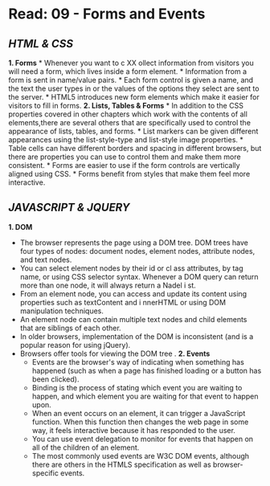 # Read: 09 - Forms and Events

## ***HTML & CSS***
  **1. Forms**
    * Whenever you want to c XX ollect information from visitors you will need a form, which lives inside a form element.
    * Information from a form is sent in name/value pairs.
    * Each form control is given a name, and the text the user types in or the values of the options they select are sent to the server.
    * HTML5 introduces new form elements which make it easier for visitors to fill in forms.
  **2. Lists, Tables & Forms**
    * In addition to the CSS properties covered in other chapters which work with the contents of all elements,there are several others that are specifically used to control the appearance of lists, tables, and forms.
    * List markers can be given different appearances using the list-style-type and list-style image properties.
    * Table cells can have different borders and spacing in different browsers, but there are properties you can use to control them and make them more consistent.
    * Forms are easier to use if the form controls are vertically aligned using CSS.
    * Forms benefit from styles that make them feel more interactive.
    
## ***JAVASCRIPT & JQUERY***
  **1. DOM**
   * The browser represents the page using a DOM tree. DOM trees have four types of nodes: document nodes, element nodes, attribute nodes, and text nodes.
   * You can select element nodes by their id or cl ass attributes, by tag name, or using CSS selector syntax. Whenever a DOM query can return more than one node, it will always return a Nadel i st.
   * From an element node, you can access and update its content using properties such as textContent and i nnerHTML or using DOM manipulation techniques.
   * An element node can contain multiple text nodes and child elements that are siblings of each other.
   * In older browsers, implementation of the DOM is inconsistent (and is a popular reason for using jQuery).
   * Browsers offer tools for viewing the DOM tree .
   **2. Events**
     * Events are the browser's way of indicating when something has happened (such as when a page has finished loading or a button has been clicked).
     * Binding is the process of stating which event you are waiting to happen, and which element you are waiting for that event to happen upon.
     * When an event occurs on an element, it can trigger a JavaScript function. When this function then changes the web page in some way, it feels interactive because it has responded to the user.
     * You can use event delegation to monitor for events that happen on all of the children of an element.
     * The most commonly used events are W3C DOM events, although there are others in the HTMLS specification as well as browser-specific events.
